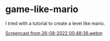 # game-like-mario

I tried with a tutorial to create a level like mario.


[Screencast from 26-08-2022 00:48:36.webm](https://user-images.githubusercontent.com/97033101/186782030-17e1cdf3-8af2-41c6-8f83-7e8ddb834d7f.webm)
